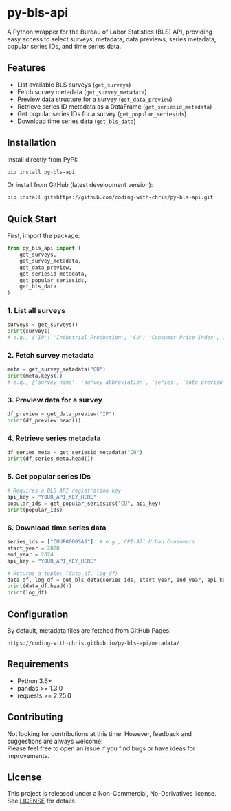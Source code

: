 # py-bls-api

A Python wrapper for the Bureau of Labor Statistics (BLS) API, providing easy access to select surveys, metadata, data previews, series metadata, popular series IDs, and time series data.

## Features

- List available BLS surveys (`get_surveys`)
- Fetch survey metadata (`get_survey_metadata`)
- Preview data structure for a survey (`get_data_preview`)
- Retrieve series ID metadata as a DataFrame (`get_seriesid_metadata`)
- Get popular series IDs for a survey (`get_popular_seriesids`)
- Download time series data (`get_bls_data`)

## Installation

Install directly from PyPI:

```bash
pip install py-bls-api
```

Or install from GitHub (latest development version):

```bash
pip install git+https://github.com/coding-with-chris/py-bls-api.git
```

## Quick Start

First, import the package:

```python
from py_bls_api import (
    get_surveys,
    get_survey_metadata,
    get_data_preview,
    get_seriesid_metadata,
    get_popular_seriesids,
    get_bls_data
)
```

### 1. List all surveys

```python
surveys = get_surveys()
print(surveys)
# e.g., {'IP': 'Industrial Production', 'CU': 'Consumer Price Index', ...}
```

### 2. Fetch survey metadata

```python
meta = get_survey_metadata("CU")
print(meta.keys())
# e.g., ['survey_name', 'survey_abbreviation', 'series', 'data_preview']
```

### 3. Preview data for a survey

```python
df_preview = get_data_preview("IP")
print(df_preview.head())
```

### 4. Retrieve series metadata

```python
df_series_meta = get_seriesid_metadata("CU")
print(df_series_meta.head())
```

### 5. Get popular series IDs

```python
# Requires a BLS API registration key
api_key = "YOUR_API_KEY_HERE"
popular_ids = get_popular_seriesids("CU", api_key)
print(popular_ids)
```

### 6. Download time series data

```python
series_ids = ["CUUR0000SA0"]  # e.g., CPI-All Urban Consumers
start_year = 2020
end_year = 2024
api_key = "YOUR_API_KEY_HERE"

# Returns a tuple: (data_df, log_df)
data_df, log_df = get_bls_data(series_ids, start_year, end_year, api_key)
print(data_df.head())
print(log_df)
```

## Configuration

By default, metadata files are fetched from GitHub Pages:

```
https://coding-with-chris.github.io/py-bls-api/metadata/
```

## Requirements

- Python 3.6+
- pandas >= 1.3.0
- requests >= 2.25.0

## Contributing

Not looking for contributions at this time. However, feedback and suggestions are always welcome!  
Please feel free to open an issue if you find bugs or have ideas for improvements.

## License

This project is released under a Non-Commercial, No-Derivatives license. See [LICENSE](LICENSE) for details.

